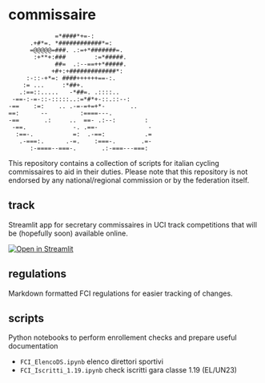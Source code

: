 # commissaire 

```
             =*####*+=-:               
      .+#*=. *############*=:           
      =@@@@@=###. .:=+*#######=.        
       :+**+:###        :=*#####.       
             ##=  .:--==++*#####.       
            +#+:+#############*:        
     :-::-+*=: ####++++++==-:.          
    := ...     :*##+.                   
   .:==::.....   -*##=. .::::..         
 -==-:-=-::-:::::..:=*#*+-::.::--:      
-==    :=:    .. .-=-=+=+*-       ..    
==:      --         :====---.           
-==       .:     ..  ==- .:--:        : 
 -==.             -. .==-              -
  :==-.           =:  .-==:           .=
   .-===:.      .-=.    :===-.       .=-
      :-====--===-.       .:-===---===:
```

This repository contains a collection of scripts for italian cycling commissaires to aid in their duties. Please note that this repository is not endorsed by any national/regional commission or by the federation itself. 

## track
Streamlit app for secretary commissaires in UCI track competitions that will be (hopefully soon) available online.

[![Open in Streamlit](https://static.streamlit.io/badges/streamlit_badge_black_white.svg)](https://commissaire-track.streamlit.app/)




## regulations
Markdown formatted FCI regulations for easier tracking of changes.


## scripts
Python notebooks to perform enrollement checks and prepare useful documentation
- `FCI_ElencoDS.ipynb` elenco direttori sportivi
- `FCI_Iscritti_1.19.ipynb` check iscritti gara classe 1.19 (EL/UN23)